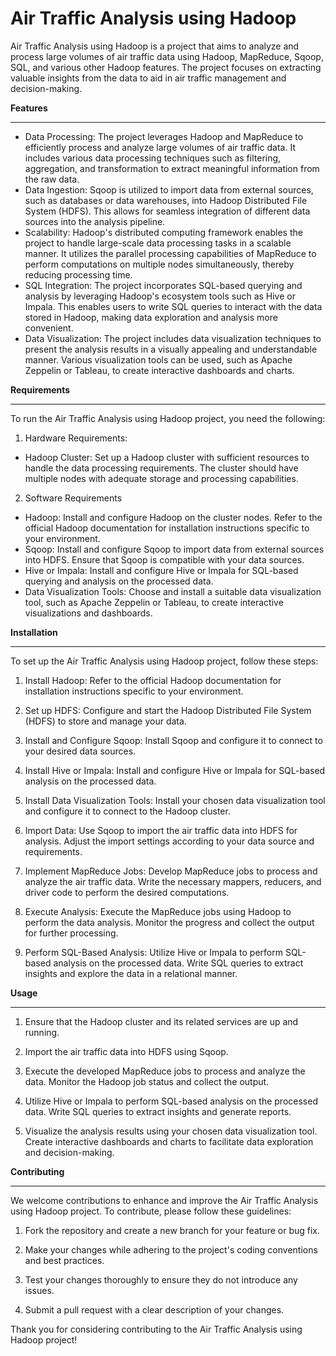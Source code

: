 # Air Traffic Analysis using Hadoop

Air Traffic Analysis using Hadoop is a project that aims to analyze and process large volumes of air traffic data using Hadoop, MapReduce, Sqoop, SQL, and various other Hadoop features. The project focuses on extracting valuable insights from the data to aid in air traffic management and decision-making.

**Features**<br>
***

- Data Processing: The project leverages Hadoop and MapReduce to efficiently process and analyze large volumes of air traffic data. It includes various data processing techniques such as filtering, aggregation, and transformation to extract meaningful information from the raw data.
- Data Ingestion: Sqoop is utilized to import data from external sources, such as databases or data warehouses, into Hadoop Distributed File System (HDFS). This allows for seamless integration of different data sources into the analysis pipeline.
- Scalability: Hadoop's distributed computing framework enables the project to handle large-scale data processing tasks in a scalable manner. It utilizes the parallel processing capabilities of MapReduce to perform computations on multiple nodes simultaneously, thereby reducing processing time.
- SQL Integration: The project incorporates SQL-based querying and analysis by leveraging Hadoop's ecosystem tools such as Hive or Impala. This enables users to write SQL queries to interact with the data stored in Hadoop, making data exploration and analysis more convenient.
- Data Visualization: The project includes data visualization techniques to present the analysis results in a visually appealing and understandable manner. Various visualization tools can be used, such as Apache Zeppelin or Tableau, to create interactive dashboards and charts.

**Requirements**<br>
***

To run the Air Traffic Analysis using Hadoop project, you need the following:

1. Hardware Requirements:

- Hadoop Cluster: Set up a Hadoop cluster with sufficient resources to handle the data processing requirements. The cluster should have multiple nodes with adequate storage and processing capabilities.

2. Software Requirements

- Hadoop: Install and configure Hadoop on the cluster nodes. Refer to the official Hadoop documentation for installation instructions specific to your environment.
- Sqoop: Install and configure Sqoop to import data from external sources into HDFS. Ensure that Sqoop is compatible with your data sources.
- Hive or Impala: Install and configure Hive or Impala for SQL-based querying and analysis on the processed data.
- Data Visualization Tools: Choose and install a suitable data visualization tool, such as Apache Zeppelin or Tableau, to create interactive visualizations and dashboards.

**Installation**<br>
***

To set up the Air Traffic Analysis using Hadoop project, follow these steps:

1. Install Hadoop: Refer to the official Hadoop documentation for installation instructions specific to your environment.

2. Set up HDFS: Configure and start the Hadoop Distributed File System (HDFS) to store and manage your data.

3. Install and Configure Sqoop: Install Sqoop and configure it to connect to your desired data sources.

4. Install Hive or Impala: Install and configure Hive or Impala for SQL-based analysis on the processed data.

5. Install Data Visualization Tools: Install your chosen data visualization tool and configure it to connect to the Hadoop cluster.

6. Import Data: Use Sqoop to import the air traffic data into HDFS for analysis. Adjust the import settings according to your data source and requirements.

7. Implement MapReduce Jobs: Develop MapReduce jobs to process and analyze the air traffic data. Write the necessary mappers, reducers, and driver code to perform the desired computations.

8. Execute Analysis: Execute the MapReduce jobs using Hadoop to perform the data analysis. Monitor the progress and collect the output for further processing.

9. Perform SQL-Based Analysis: Utilize Hive or Impala to perform SQL-based analysis on the processed data. Write SQL queries to extract insights and explore the data in a relational manner.

**Usage**<br>
***

1. Ensure that the Hadoop cluster and its related services are up and running.

2. Import the air traffic data into HDFS using Sqoop.

3. Execute the developed MapReduce jobs to process and analyze the data. Monitor the Hadoop job status and collect the output.

4. Utilize Hive or Impala to perform SQL-based analysis on the processed data. Write SQL queries to extract insights and generate reports.

5. Visualize the analysis results using your chosen data visualization tool. Create interactive dashboards and charts to facilitate data exploration and decision-making.

**Contributing**<br>
***

We welcome contributions to enhance and improve the Air Traffic Analysis using Hadoop project. To contribute, please follow these guidelines:

1. Fork the repository and create a new branch for your feature or bug fix.

2. Make your changes while adhering to the project's coding conventions and best practices.

3. Test your changes thoroughly to ensure they do not introduce any issues.

4. Submit a pull request with a clear description of your changes.

Thank you for considering contributing to the Air Traffic Analysis using Hadoop project!

